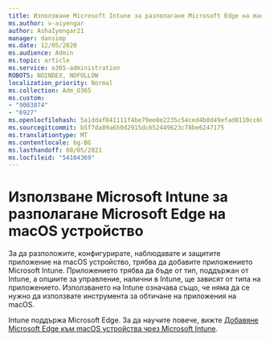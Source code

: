 ```yaml
---
title: Използване Microsoft Intune за разполагане Microsoft Edge на macOS устройство
ms.author: v-aiyengar
author: AshaIyengar21
manager: dansimp
ms.date: 12/05/2020
ms.audience: Admin
ms.topic: article
ms.service: o365-administration
ROBOTS: NOINDEX, NOFOLLOW
localization_priority: Normal
ms.collection: Adm_O365
ms.custom:
- "9003874"
- "6927"
ms.openlocfilehash: 5a1ddaf841111f4be79ee0e2235c54ced4b0d49efad0110cc609441db5b20800
ms.sourcegitcommit: b5f7da89a650d2915dc652449623c78be6247175
ms.translationtype: MT
ms.contentlocale: bg-BG
ms.lasthandoff: 08/05/2021
ms.locfileid: "54104369"
---
```

# <a name="use-microsoft-intune-to-deploy-microsoft-edge-to-a-macos-device"></a>Използване Microsoft Intune за разполагане Microsoft Edge на macOS устройство

За да разположите, конфигурирате, наблюдавате и защитите приложение на macOS устройство, трябва да добавите приложението Microsoft Intune. Приложението трябва да бъде от тип, поддържан от Intune, а опциите за управление, налични в Intune, ще зависят от типа на приложението. Използването на Intune означава също, че няма да се нужно да използвате инструмента за обтичане на приложения на macOS.

Intune поддържа Microsoft Edge. За да научите повече, вижте [Добавяне Microsoft Edge към macOS устройства чрез Microsoft Intune](https://go.microsoft.com/fwlink/?linkid=2134949).